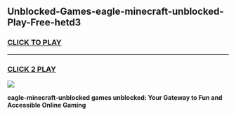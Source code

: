 
## Unblocked-Games-eagle-minecraft-unblocked-Play-Free-hetd3
<h3>
<a href="https://premium76.site?title=eagle-minecraft-unblocked&ref=20M">CLICK TO PLAY</a></h3>
<hr>

<h3>
<a href="https://premium76.site?title=eagle-minecraft-unblocked&ref=20M">CLICK 2 PLAY</a>
  
</h3>

<a href="https://premium76.site?title=eagle-minecraft-unblocked&ref=19M"><img src="https://clearcache.store/games.png"></a>


**eagle-minecraft-unblocked games unblocked: Your Gateway to Fun and Accessible Online Gaming**
